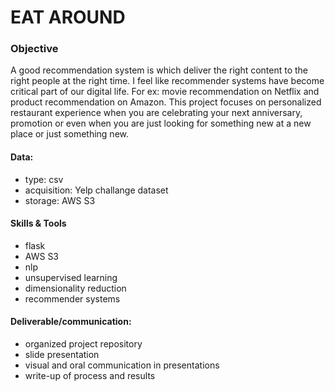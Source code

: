 # EAT AROUND

### Objective
A good recommendation system is which deliver the right content to the right people at the right time. I feel like recommender systems have become critical part of our digital life. For ex: movie recommendation on Netflix and product recommendation on Amazon. This project focuses on  personalized restaurant experience when you are celebrating your next anniversary, promotion or even when you are just looking for something new at a new place or just something new.
#### Data:
* type: csv
* acquisition: Yelp challange dataset
* storage: AWS S3

#### Skills & Tools
* flask
* AWS S3
* nlp
* unsupervised learning
* dimensionality reduction
* recommender systems


#### Deliverable/communication:
* organized project repository
* slide presentation
* visual and oral communication in presentations
* write-up of process and results
